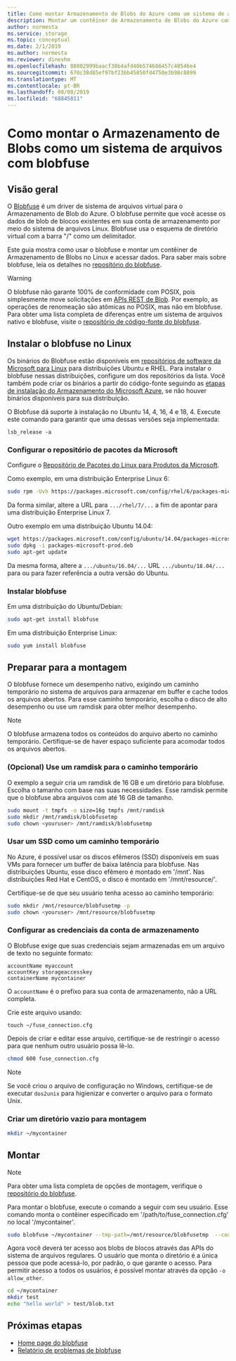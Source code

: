 ```yaml
---
title: Como montar Armazenamento de Blobs do Azure como um sistema de arquivos no Linux | Microsoft Docs
description: Montar um contêiner de Armazenamento de Blobs do Azure com FUSE no Linux
author: normesta
ms.service: storage
ms.topic: conceptual
ms.date: 2/1/2019
ms.author: normesta
ms.reviewer: dineshm
ms.openlocfilehash: 88002999baacf38b4afd40b574686457c48546e4
ms.sourcegitcommit: 670c38d85ef97bf236b45850fd4750e3b98c8899
ms.translationtype: MT
ms.contentlocale: pt-BR
ms.lasthandoff: 08/08/2019
ms.locfileid: "68845011"
---
```

# <a name="how-to-mount-blob-storage-as-a-file-system-with-blobfuse"></a>Como montar o Armazenamento de Blobs como um sistema de arquivos com blobfuse

## <a name="overview"></a>Visão geral
O [Blobfuse](https://github.com/Azure/azure-storage-fuse) é um driver de sistema de arquivos virtual para o Armazenamento de Blob do Azure. O blobfuse permite que você acesse os dados de blob de blocos existentes em sua conta de armazenamento por meio do sistema de arquivos Linux. Blobfuse usa o esquema de diretório virtual com a barra "/" como um delimitador.  

Este guia mostra como usar o blobfuse e montar um contêiner de Armazenamento de Blobs no Linux e acessar dados. Para saber mais sobre blobfuse, leia os detalhes no [repositório do blobfuse](https://github.com/Azure/azure-storage-fuse).

> [!WARNING]
> O blobfuse não garante 100% de conformidade com POSIX, pois simplesmente move solicitações em [APIs REST de Blob](https://docs.microsoft.com/rest/api/storageservices/blob-service-rest-api). Por exemplo, as operações de renomeação são atômicas no POSIX, mas não em blobfuse.
> Para obter uma lista completa de diferenças entre um sistema de arquivos nativo e blobfuse, visite o [repositório de código-fonte do blobfuse](https://github.com/azure/azure-storage-fuse).
> 

## <a name="install-blobfuse-on-linux"></a>Instalar o blobfuse no Linux
Os binários do Blobfuse estão disponíveis em [repositórios de software da Microsoft para Linux](https://docs.microsoft.com/windows-server/administration/Linux-Package-Repository-for-Microsoft-Software) para distribuições Ubuntu e RHEL. Para instalar o blobfuse nessas distribuições, configure um dos repositórios da lista. Você também pode criar os binários a partir do código-fonte seguindo as [etapas de instalação do Armazenamento do Microsoft Azure](https://github.com/Azure/azure-storage-fuse/wiki/1.-Installation#option-2---build-from-source), se não houver binários disponíveis para sua distribuição.

O Blobfuse dá suporte à instalação no Ubuntu 14, 4, 16, 4 e 18, 4. Execute este comando para garantir que uma dessas versões seja implementada:
```
lsb_release -a
```

### <a name="configure-the-microsoft-package-repository"></a>Configurar o repositório de pacotes da Microsoft
Configure o [Repositório de Pacotes do Linux para Produtos da Microsoft](https://docs.microsoft.com/windows-server/administration/Linux-Package-Repository-for-Microsoft-Software).

Como exemplo, em uma distribuição Enterprise Linux 6:
```bash
sudo rpm -Uvh https://packages.microsoft.com/config/rhel/6/packages-microsoft-prod.rpm
```

Da forma similar, altere a URL para `.../rhel/7/...` a fim de apontar para uma distribuição Enterprise Linux 7.

Outro exemplo em uma distribuição Ubuntu 14.04:
```bash
wget https://packages.microsoft.com/config/ubuntu/14.04/packages-microsoft-prod.deb
sudo dpkg -i packages-microsoft-prod.deb
sudo apt-get update
```

Da mesma forma, altere a `.../ubuntu/16.04/...` URL `.../ubuntu/18.04/...` para ou para fazer referência a outra versão do Ubuntu.

### <a name="install-blobfuse"></a>Instalar blobfuse

Em uma distribuição do Ubuntu/Debian:
```bash
sudo apt-get install blobfuse
```

Em uma distribuição Enterprise Linux:
```bash    
sudo yum install blobfuse
```

## <a name="prepare-for-mounting"></a>Preparar para a montagem
O blobfuse fornece um desempenho nativo, exigindo um caminho temporário no sistema de arquivos para armazenar em buffer e cache todos os arquivos abertos. Para esse caminho temporário, escolha o disco de alto desempenho ou use um ramdisk para obter melhor desempenho. 

> [!NOTE]
> O blobfuse armazena todos os conteúdos do arquivo aberto no caminho temporário. Certifique-se de haver espaço suficiente para acomodar todos os arquivos abertos. 
> 

### <a name="optional-use-a-ramdisk-for-the-temporary-path"></a>(Opcional) Use um ramdisk para o caminho temporário
O exemplo a seguir cria um ramdisk de 16 GB e um diretório para blobfuse. Escolha o tamanho com base nas suas necessidades. Esse ramdisk permite que o blobfuse abra arquivos com até 16 GB de tamanho. 
```bash
sudo mount -t tmpfs -o size=16g tmpfs /mnt/ramdisk
sudo mkdir /mnt/ramdisk/blobfusetmp
sudo chown <youruser> /mnt/ramdisk/blobfusetmp
```

### <a name="use-an-ssd-as-a-temporary-path"></a>Usar um SSD como um caminho temporário
No Azure, é possível usar os discos efêmeros (SSD) disponíveis em suas VMs para fornecer um buffer de baixa latência para blobfuse. Nas distribuições Ubuntu, esse disco efêmero é montado em '/mnt'. Nas distribuições Red Hat e CentOS, o disco é montado em '/mnt/resource/'.

Certifique-se de que seu usuário tenha acesso ao caminho temporário:
```bash
sudo mkdir /mnt/resource/blobfusetmp -p
sudo chown <youruser> /mnt/resource/blobfusetmp
```

### <a name="configure-your-storage-account-credentials"></a>Configurar as credenciais da conta de armazenamento
O Blobfuse exige que suas credenciais sejam armazenadas em um arquivo de texto no seguinte formato: 

```
accountName myaccount
accountKey storageaccesskey
containerName mycontainer
```
O `accountName` é o prefixo para sua conta de armazenamento, não a URL completa.

Crie este arquivo usando:

```
touch ~/fuse_connection.cfg
```

Depois de criar e editar esse arquivo, certifique-se de restringir o acesso para que nenhum outro usuário possa lê-lo.
```bash
chmod 600 fuse_connection.cfg
```

> [!NOTE]
> Se você criou o arquivo de configuração no Windows, certifique-se de executar `dos2unix` para higienizar e converter o arquivo para o formato Unix. 
>

### <a name="create-an-empty-directory-for-mounting"></a>Criar um diretório vazio para montagem
```bash
mkdir ~/mycontainer
```

## <a name="mount"></a>Montar

> [!NOTE]
> Para obter uma lista completa de opções de montagem, verifique o [repositório do blobfuse](https://github.com/Azure/azure-storage-fuse#mount-options).  
> 

Para montar o blobfuse, execute o comando a seguir com seu usuário. Esse comando monta o contêiner especificado em '/path/to/fuse_connection.cfg' no local '/mycontainer'.

```bash
sudo blobfuse ~/mycontainer --tmp-path=/mnt/resource/blobfusetmp  --config-file=/path/to/fuse_connection.cfg -o attr_timeout=240 -o entry_timeout=240 -o negative_timeout=120
```

Agora você deverá ter acesso aos blobs de blocos através das APIs do sistema de arquivos regulares. O usuário que monta o diretório é a única pessoa que pode acessá-lo, por padrão, o que garante o acesso. Para permitir acesso a todos os usuários, é possível montar através da opção ```-o allow_other```. 

```bash
cd ~/mycontainer
mkdir test
echo "hello world" > test/blob.txt
```

## <a name="next-steps"></a>Próximas etapas

* [Home page do blobfuse](https://github.com/Azure/azure-storage-fuse#blobfuse)
* [Relatório de problemas de blobfuse](https://github.com/Azure/azure-storage-fuse/issues) 

